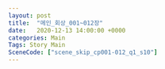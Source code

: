 ```yaml
---
layout: post
title:  "메인_회상_001~012장"
date:   2020-12-13 14:00:00 +0000
categories: Main
Tags: Story Main
SceneCode: ["scene_skip_cp001-012_q1_s10"]
---
```

